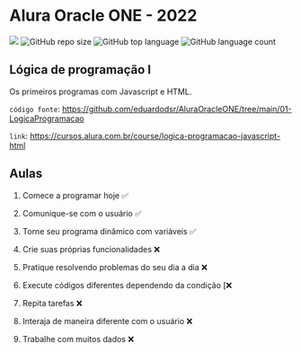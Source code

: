 # Alura Oracle ONE - 2022

[![](https://img.shields.io/badge/made_by-eduardodsr-green)](https://github.com/eduardodsr/)
![GitHub repo size](https://img.shields.io/github/repo-size/eduardodsr/AluraOracleONE)
![GitHub top language](https://img.shields.io/github/languages/top/eduardodsr/AluraOracleONE)
![GitHub language count](https://img.shields.io/github/languages/count/eduardodsr/AluraOracleONE)

## Lógica de programação I

Os primeiros programas com Javascript e HTML.

`código fonte`: 
https://github.com/eduardodsr/AluraOracleONE/tree/main/01-LogicaProgramacao

`link`: 
https://cursos.alura.com.br/course/logica-programacao-javascript-html

## Aulas

1. Comece a programar hoje ✅

2. Comunique-se com o usuário ✅

3. Torne seu programa dinâmico com variáveis ✅

4. Crie suas próprias funcionalidades ❌

5. Pratique resolvendo problemas do seu dia a dia ❌

6. Execute códigos diferentes dependendo da condição [❌
 
7. Repita tarefas ❌

8. Interaja de maneira diferente com o usuário ❌

9. Trabalhe com muitos dados ❌
 
